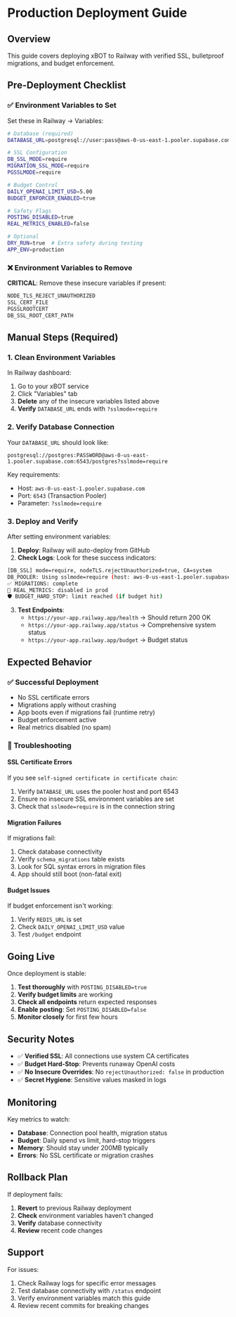# Production Deployment Guide

## Overview

This guide covers deploying xBOT to Railway with verified SSL, bulletproof migrations, and budget enforcement.

## Pre-Deployment Checklist

### ✅ Environment Variables to Set

Set these in Railway → Variables:

```bash
# Database (required)
DATABASE_URL=postgresql://user:pass@aws-0-us-east-1.pooler.supabase.com:6543/postgres?sslmode=require

# SSL Configuration
DB_SSL_MODE=require
MIGRATION_SSL_MODE=require
PGSSLMODE=require

# Budget Control
DAILY_OPENAI_LIMIT_USD=5.00
BUDGET_ENFORCER_ENABLED=true

# Safety Flags
POSTING_DISABLED=true
REAL_METRICS_ENABLED=false

# Optional
DRY_RUN=true  # Extra safety during testing
APP_ENV=production
```

### ❌ Environment Variables to Remove

**CRITICAL**: Remove these insecure variables if present:

```bash
NODE_TLS_REJECT_UNAUTHORIZED
SSL_CERT_FILE
PGSSLROOTCERT
DB_SSL_ROOT_CERT_PATH
```

## Manual Steps (Required)

### 1. Clean Environment Variables

In Railway dashboard:
1. Go to your xBOT service
2. Click "Variables" tab
3. **Delete** any of the insecure variables listed above
4. **Verify** `DATABASE_URL` ends with `?sslmode=require`

### 2. Verify Database Connection

Your `DATABASE_URL` should look like:
```
postgresql://postgres:PASSWORD@aws-0-us-east-1.pooler.supabase.com:6543/postgres?sslmode=require
```

Key requirements:
- Host: `aws-0-us-east-1.pooler.supabase.com`
- Port: `6543` (Transaction Pooler)
- Parameter: `?sslmode=require`

### 3. Deploy and Verify

After setting environment variables:

1. **Deploy**: Railway will auto-deploy from GitHub
2. **Check Logs**: Look for these success indicators:

```bash
[DB_SSL] mode=require, nodeTLS.rejectUnauthorized=true, CA=system
DB_POOLER: Using sslmode=require (host: aws-0-us-east-1.pooler.supabase.com:6543)
✅ MIGRATIONS: complete
🚫 REAL_METRICS: disabled in prod
🛡️ BUDGET_HARD_STOP: limit reached (if budget hit)
```

3. **Test Endpoints**:
   - `https://your-app.railway.app/health` → Should return 200 OK
   - `https://your-app.railway.app/status` → Comprehensive system status
   - `https://your-app.railway.app/budget` → Budget status

## Expected Behavior

### ✅ Successful Deployment

- No SSL certificate errors
- Migrations apply without crashing
- App boots even if migrations fail (runtime retry)
- Budget enforcement active
- Real metrics disabled (no spam)

### 🚨 Troubleshooting

#### SSL Certificate Errors

If you see `self-signed certificate in certificate chain`:

1. Verify `DATABASE_URL` uses the pooler host and port 6543
2. Ensure no insecure SSL environment variables are set
3. Check that `sslmode=require` is in the connection string

#### Migration Failures

If migrations fail:

1. Check database connectivity
2. Verify `schema_migrations` table exists
3. Look for SQL syntax errors in migration files
4. App should still boot (non-fatal exit)

#### Budget Issues

If budget enforcement isn't working:

1. Verify `REDIS_URL` is set
2. Check `DAILY_OPENAI_LIMIT_USD` value
3. Test `/budget` endpoint

## Going Live

Once deployment is stable:

1. **Test thoroughly** with `POSTING_DISABLED=true`
2. **Verify budget limits** are working
3. **Check all endpoints** return expected responses
4. **Enable posting**: Set `POSTING_DISABLED=false`
5. **Monitor closely** for first few hours

## Security Notes

- ✅ **Verified SSL**: All connections use system CA certificates
- ✅ **Budget Hard-Stop**: Prevents runaway OpenAI costs
- ✅ **No Insecure Overrides**: No `rejectUnauthorized: false` in production
- ✅ **Secret Hygiene**: Sensitive values masked in logs

## Monitoring

Key metrics to watch:

- **Database**: Connection pool health, migration status
- **Budget**: Daily spend vs limit, hard-stop triggers
- **Memory**: Should stay under 200MB typically
- **Errors**: No SSL certificate or migration crashes

## Rollback Plan

If deployment fails:

1. **Revert** to previous Railway deployment
2. **Check** environment variables haven't changed
3. **Verify** database connectivity
4. **Review** recent code changes

## Support

For issues:

1. Check Railway logs for specific error messages
2. Test database connectivity with `/status` endpoint
3. Verify environment variables match this guide
4. Review recent commits for breaking changes
